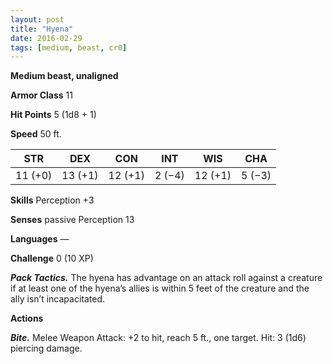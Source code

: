 ```yaml
---
layout: post
title: "Hyena"
date: 2016-02-29
tags: [medium, beast, cr0]
---
```


**Medium beast, unaligned**

**Armor Class** 11

**Hit Points** 5 (1d8 + 1)

**Speed** 50 ft.

|   STR   |   DEX   |   CON   |   INT   |   WIS   |   CHA   |
|:-----:|:-----:|:-----:|:-----:|:-----:|:-----:|
| 11 (+0) | 13 (+1) | 12 (+1) | 2 (−4) | 12 (+1) | 5 (−3) |

**Skills** Perception +3 

**Senses** passive Perception 13 

**Languages** — 

**Challenge** 0 (10 XP)

***Pack Tactics.*** The hyena has advantage on an attack roll against a creature if at least one of the hyena’s allies is within 5 feet of the creature and the ally isn’t incapacitated. 

**Actions**

***Bite.*** Melee Weapon Attack: +2 to hit, reach 5 ft., one target. Hit: 3 (1d6) piercing damage.
